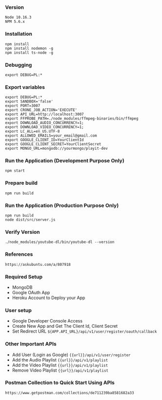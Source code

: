 ### Version
```
Node 10.16.3
NPM 5.6.x
```

### Installation
```
npm install
npm install nodemon -g
npm install ts-node -g
```

### Debugging
```
export DEBUG=PL:*
```

### Export variables
```
export DEBUG=PL:*
export SANDBOX='false'
export PORT=3007
export CRONE_JOB_ACTION='EXECUTE'
export API_URL=http://localhost:3007
export FFPROBE_PATH=./node_modules/ffmpeg-binaries/bin/ffmpeg
export DOWNLOAD_AUDIO_CONCURRENCY=1;
export DOWNLOAD_VIDEO_CONCURRENCY=1;
export LC_ALL=en_US.UTF-8
export ALLOWED_EMAILS=your_email@gmail.com
export GOOGLE_CLIENT_ID=YourClientId
export GOOGLE_CLIENT_SECRET=YourClientSecret
export MONGO_URL=mongodb://yourmongo/playit-dev
```

### Run the Application (Development Purpose Only)
```
npm start
```

### Prepare build
```
npm run build
```

### Run the Application (Production Purpose Only)
```
npm run build
node dist/src/server.js
```

### Verify Version
```
./node_modules/youtube-dl/bin/youtube-dl --version
```

### References
```
https://askubuntu.com/a/807918
```

### Required Setup
* MongoDB
* Google OAuth App
* Heroku Account to Deploy your App

### User setup
* Google Developer Console Access
* Create New App and Get The Client Id, Client Secret
* Set Redirect URL `${APP.API_URL}/api/v1/user/register/oauth/callback`

### Other Important APIs
* Add User (Login as Google) `{{url}}/api/v1/user/register`
* Add the Audio Playlist `{{url}}/api/v1/playlist`
* Add the Video Playlist `{{url}}/api/v1/playlist`
* Remove Video Playlist `{{url}}/api/v1/playlist`

### Postman Collection to Quick Start Using APIs
`https://www.getpostman.com/collections/de711239ba8581682a33`
